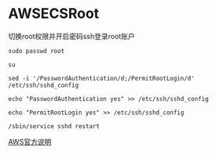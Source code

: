 # AWSECSRoot
切换root权限并开启密码ssh登录root账户

```
sudo passwd root

su

sed -i '/PasswordAuthentication/d;/PermitRootLogin/d' /etc/ssh/sshd_config

echo "PasswordAuthentication yes" >> /etc/ssh/sshd_config

echo "PermitRootLogin yes" >> /etc/ssh/sshd_config

/sbin/service sshd restart
```

[AWS官方说明](https://docs.aws.amazon.com/zh_cn/AWSEC2/latest/UserGuide/managing-users.html)
